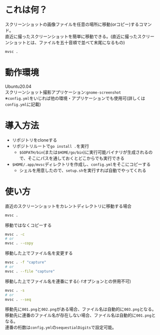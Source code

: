 # これは何？
スクリーンショットの画像ファイルを任意の場所に移動(orコピー)するコマンド。<br>
直近に撮ったスクリーンショットを簡単に移動できる。(直近に撮ったスクリーンショットとは、ファイルを五十音順で並べて末尾になるもの)

```sh
mvsc .
```

# 動作環境
Ubuntu20.04<br>
スクリーンショット撮影アプリケーション:`gnome-screenshot`<br>
※`config.yml`をいじれば他の環境・アプリケーションでも使用可(詳しくは`config.yml`に記載)

# 導入方法
* リポジトリをcloneする
* リポジトリルートで`go install .`を実行
  * `$GOPATH/bin`(または`$HOME/go/bin`)に実行可能バイナリが生成されるので、そこにパスを通しておくとどこからでも実行できる
* `$HOME/.app/mvsc`ディレクトリを作成し、`config.yml`をそこにコピーする
  * シェルを用意したので、`setup.sh`を実行すれば自動でやってくれる

# 使い方
直近のスクリーンショットをカレントディレクトリに移動する場合

```sh
mvsc .
```

移動ではなくコピーする

```sh
mvsc . -c
# or
mvsc . --copy
```

移動した上でファイル名を変更する

```sh
mvsc . -f "capture"
# or
mvsc . --file "capture"
```

移動した上でファイル名を連番にする(`-f`オプションとの併用不可)

```sh
mvsc . -s
# or
mvsc . --seq
```

移動先に`001.png`と`002.png`がある場合、ファイル名は自動的に`003.png`となる。<br>
移動先に連番のファイル名が存在しない場合、ファイル名は自動的に`001.png`となる。<br>
連番の桁数は`config.yml`の`sequestialDigits`で設定可能。

